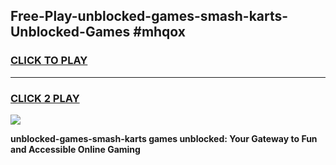 
## Free-Play-unblocked-games-smash-karts-Unblocked-Games #mhqox
<h3>
<a href="https://news.freeplayer.one?title=unblocked-games-smash-karts&ref=8M">CLICK TO PLAY</a></h3>
<hr>

<h3>
<a href="https://news.freeplayer.one?title=unblocked-games-smash-karts&ref=8M">CLICK 2 PLAY</a>
  
</h3>

<a href="https://news.freeplayer.one?title=unblocked-games-smash-karts&ref=8M"><img src="https://clearcache.store/games.png"></a>


**unblocked-games-smash-karts games unblocked: Your Gateway to Fun and Accessible Online Gaming**
